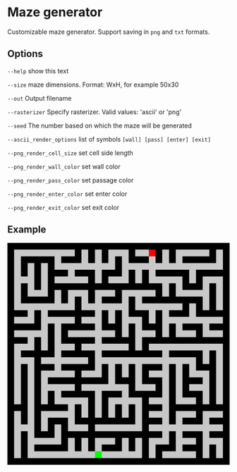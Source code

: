 # Maze generator

Customizable maze generator. Support saving in `png` and `txt` formats.

## Options

`--help` show this text

`--size` maze dimensions. Format: WxH, for example 50x30

`--out` Output filename

`--rasterizer` Specify rasterizer. Valid values: 'ascii' or 'png'

`--seed` The number based on which the maze will be generated

`--ascii_render_options` list of symbols `[wall] [pass] [enter] [exit]`

`--png_render_cell_size` set cell side length

`--png_render_wall_color` set wall color

`--png_render_pass_color` set passage color

`--png_render_enter_color` set enter color

`--png_render_exit_color` set exit color

## Example

![img](https://github.com/Imperger/maze_generator/blob/master/assets/maze.png)
